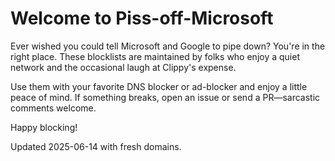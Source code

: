 # Welcome to Piss-off-Microsoft

Ever wished you could tell Microsoft and Google to pipe down? You're in the right place. These blocklists are maintained by folks who enjoy a quiet network and the occasional laugh at Clippy's expense.

Use them with your favorite DNS blocker or ad-blocker and enjoy a little peace of mind. If something breaks, open an issue or send a PR—sarcastic comments welcome.

Happy blocking!

Updated 2025-06-14 with fresh domains.
